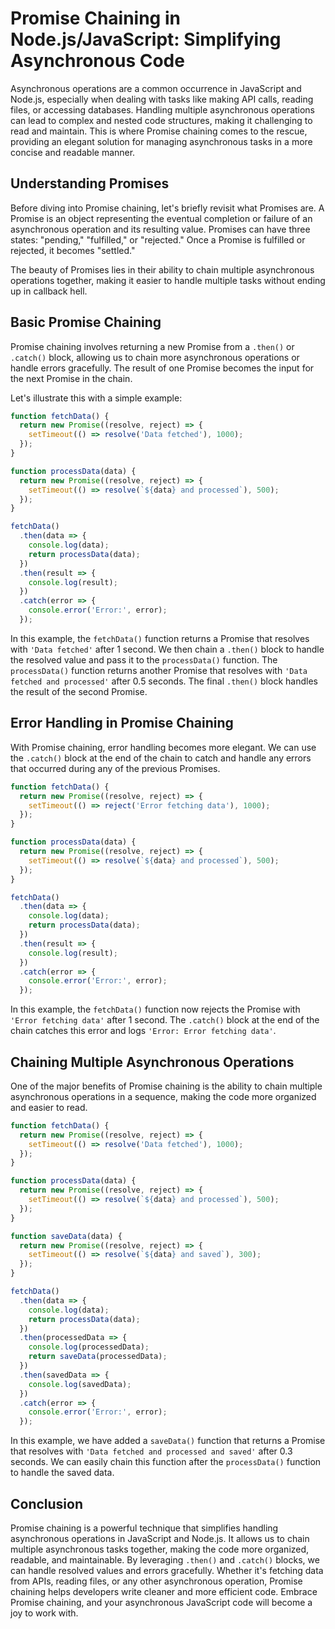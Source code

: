 # Promise Chaining in Node.js/JavaScript: Simplifying Asynchronous Code

Asynchronous operations are a common occurrence in JavaScript and Node.js, especially when dealing with tasks like making API calls, reading files, or accessing databases. Handling multiple asynchronous operations can lead to complex and nested code structures, making it challenging to read and maintain. This is where Promise chaining comes to the rescue, providing an elegant solution for managing asynchronous tasks in a more concise and readable manner.

## Understanding Promises

Before diving into Promise chaining, let's briefly revisit what Promises are. A Promise is an object representing the eventual completion or failure of an asynchronous operation and its resulting value. Promises can have three states: "pending," "fulfilled," or "rejected." Once a Promise is fulfilled or rejected, it becomes "settled."

The beauty of Promises lies in their ability to chain multiple asynchronous operations together, making it easier to handle multiple tasks without ending up in callback hell.

## Basic Promise Chaining

Promise chaining involves returning a new Promise from a `.then()` or `.catch()` block, allowing us to chain more asynchronous operations or handle errors gracefully. The result of one Promise becomes the input for the next Promise in the chain.

Let's illustrate this with a simple example:

```javascript
function fetchData() {
  return new Promise((resolve, reject) => {
    setTimeout(() => resolve('Data fetched'), 1000);
  });
}

function processData(data) {
  return new Promise((resolve, reject) => {
    setTimeout(() => resolve(`${data} and processed`), 500);
  });
}

fetchData()
  .then(data => {
    console.log(data);
    return processData(data);
  })
  .then(result => {
    console.log(result);
  })
  .catch(error => {
    console.error('Error:', error);
  });
```

In this example, the `fetchData()` function returns a Promise that resolves with `'Data fetched'` after 1 second. We then chain a `.then()` block to handle the resolved value and pass it to the `processData()` function. The `processData()` function returns another Promise that resolves with `'Data fetched and processed'` after 0.5 seconds. The final `.then()` block handles the result of the second Promise.

## Error Handling in Promise Chaining

With Promise chaining, error handling becomes more elegant. We can use the `.catch()` block at the end of the chain to catch and handle any errors that occurred during any of the previous Promises.

```javascript
function fetchData() {
  return new Promise((resolve, reject) => {
    setTimeout(() => reject('Error fetching data'), 1000);
  });
}

function processData(data) {
  return new Promise((resolve, reject) => {
    setTimeout(() => resolve(`${data} and processed`), 500);
  });
}

fetchData()
  .then(data => {
    console.log(data);
    return processData(data);
  })
  .then(result => {
    console.log(result);
  })
  .catch(error => {
    console.error('Error:', error);
  });
```

In this example, the `fetchData()` function now rejects the Promise with `'Error fetching data'` after 1 second. The `.catch()` block at the end of the chain catches this error and logs `'Error: Error fetching data'`.

## Chaining Multiple Asynchronous Operations

One of the major benefits of Promise chaining is the ability to chain multiple asynchronous operations in a sequence, making the code more organized and easier to read.

```javascript
function fetchData() {
  return new Promise((resolve, reject) => {
    setTimeout(() => resolve('Data fetched'), 1000);
  });
}

function processData(data) {
  return new Promise((resolve, reject) => {
    setTimeout(() => resolve(`${data} and processed`), 500);
  });
}

function saveData(data) {
  return new Promise((resolve, reject) => {
    setTimeout(() => resolve(`${data} and saved`), 300);
  });
}

fetchData()
  .then(data => {
    console.log(data);
    return processData(data);
  })
  .then(processedData => {
    console.log(processedData);
    return saveData(processedData);
  })
  .then(savedData => {
    console.log(savedData);
  })
  .catch(error => {
    console.error('Error:', error);
  });
```

In this example, we have added a `saveData()` function that returns a Promise that resolves with `'Data fetched and processed and saved'` after 0.3 seconds. We can easily chain this function after the `processData()` function to handle the saved data.

## Conclusion

Promise chaining is a powerful technique that simplifies handling asynchronous operations in JavaScript and Node.js. It allows us to chain multiple asynchronous tasks together, making the code more organized, readable, and maintainable. By leveraging `.then()` and `.catch()` blocks, we can handle resolved values and errors gracefully. Whether it's fetching data from APIs, reading files, or any other asynchronous operation, Promise chaining helps developers write cleaner and more efficient code. Embrace Promise chaining, and your asynchronous JavaScript code will become a joy to work with.
